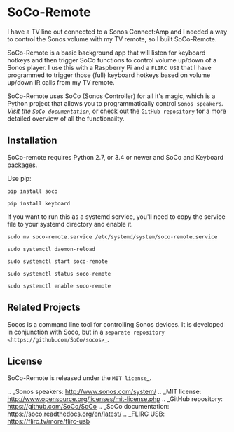 SoCo-Remote
====
I have a TV line out connected to a Sonos Connect:Amp and I needed a way to control the Sonos volume with my TV remote, so I built SoCo-Remote. 

SoCo-Remote is a basic background app that will listen for keyboard hotkeys and then trigger SoCo functions to control volume up/down of a Sonos player. I use this with a Raspberry Pi and a `FLIRC USB` that I have programmed to trigger those (full) keyboard hotkeys based on volume up/down IR calls from my TV remote.

SoCo-Remote uses SoCo (Sonos Controller) for all it's magic, which is a Python project that allows you to programmatically control `Sonos speakers`_. Visit the `SoCo documentation`_, or check out the `GitHub repository` for a more detailed overview of all the functionailty.

Installation
------------

SoCo-remote requires Python 2.7, or 3.4 or newer and SoCo and Keyboard packages.

Use pip:

``pip install soco``


``pip install keyboard``

If you want to run this as a systemd service, you'll need to copy the service file to your systemd directory and enable it.

``sudo mv soco-remote.service /etc/systemd/system/soco-remote.service``

``sudo systemctl daemon-reload``

``sudo systemctl start soco-remote``

``sudo systemctl status soco-remote``

``sudo systemctl enable soco-remote``

Related Projects
----------------

Socos is a command line tool for controlling Sonos devices. It is developed
in conjunction with Soco, but in a `separate repository <https://github.com/SoCo/socos>`_.

License
-------

SoCo-Remote is released under the `MIT license`_.

.. _Sonos speakers: http://www.sonos.com/system/
.. _MIT license: http://www.opensource.org/licenses/mit-license.php
.. _GitHub repository: https://github.com/SoCo/SoCo
.. _SoCo documentation: https://soco.readthedocs.org/en/latest/
.. _FLIRC USB: https://flirc.tv/more/flirc-usb